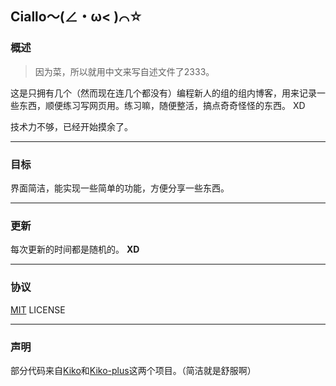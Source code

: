 ## Ciallo～(∠・ω< )⌒☆

### 概述

> 因为菜，所以就用中文来写自述文件了2333。

这是只拥有几个（然而现在连几个都没有）编程新人的组的组内博客，用来记录一些东西，顺便练习写网页用。练习嘛，随便整活，搞点奇奇怪怪的东西。 XD

技术力不够，已经开始摸余了。

---

### 目标

界面简洁，能实现一些简单的功能，方便分享一些东西。

---

### 更新

每次更新的时间都是随机的。	**XD**

---

### 协议

[MIT](LICENSE) LICENSE

---

### 声明

部分代码来自[Kiko](https://github.com/gfjaru/Kiko)和[Kiko-plus](https://github.com/aweekj/Kiko-plus)这两个项目。（简洁就是舒服啊）

